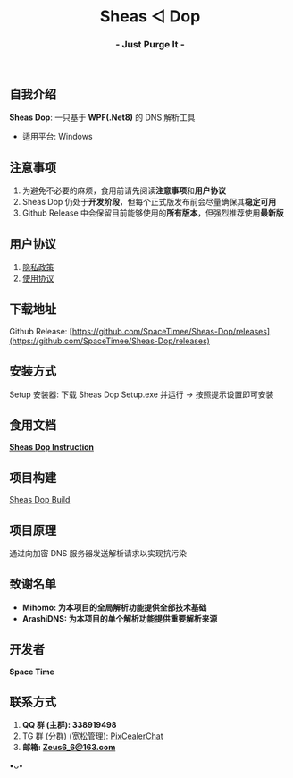 <h1 align="center">Sheas ◁ Dop</h1>
<h3 align="center">- Just Purge It -</h3>
</br>

## 自我介绍
**Sheas Dop**: 一只基于 **WPF(.Net8)** 的 DNS 解析工具

* 适用平台: Windows

## 注意事项
1. 为避免不必要的麻烦，食用前请先阅读**注意事项**和**用户协议**
2. Sheas Dop 仍处于**开发阶段**，但每个正式版发布前会尽量确保其**稳定可用**
3. Github Release 中会保留目前能够使用的**所有版本**，但强烈推荐使用**最新版**

## 用户协议
1. [隐私政策](https://thoughts.teambition.com/share/62ede10cfcce9c00412736f4#title=Sheas_Dop_隐私政策)
2. [使用协议](https://thoughts.teambition.com/share/62ede135b3ce6d0041773593#title=Sheas_Dop_使用协议)

## 下载地址
Github Release: [https://github.com/SpaceTimee/Sheas-Dop/releases](https://github.com/SpaceTimee/Sheas-Dop/releases)

## 安装方式
Setup 安装器: 下载 Sheas Dop Setup.exe 并运行 -> 按照提示设置即可安装

## 食用文档
**[Sheas Dop Instruction](https://github.com/SpaceTimee/Sheas-Dop/wiki/Sheas-Dop-Instruction)**

## 项目构建
[Sheas Dop Build](https://github.com/SpaceTimee/Sheas-Dop/wiki/Sheas-Dop-Build)

## 项目原理
通过向加密 DNS 服务器发送解析请求以实现抗污染

## 致谢名单
* **Mihomo: 为本项目的全局解析功能提供全部技术基础**
* **ArashiDNS: 为本项目的单个解析功能提供重要解析来源**

## 开发者
**Space Time**

## 联系方式
1. **QQ 群 (主群): 338919498**
2. TG 群 (分群) (宽松管理): [PixCealerChat](https://t.me/PixCealerChat)
3. **邮箱: Zeus6_6@163.com**

•ᴗ•
